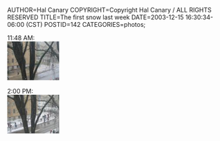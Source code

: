 AUTHOR=Hal Canary
COPYRIGHT=Copyright Hal Canary / ALL RIGHTS RESERVED
TITLE=The first snow last week
DATE=2003-12-15 16:30:34-06:00 (CST)
POSTID=142
CATEGORIES=photos;

11:48 AM:  
[![[]](/photos/thumb/2003-12-10-snow_1.jpg)](/photos/2003-12-10-snow_1.jpg)

2:00 PM:  
[![[]](/photos/thumb/2003-12-10-snow_2.jpg)](/photos/2003-12-10-snow_2.jpg)
